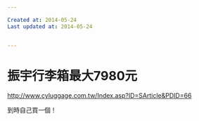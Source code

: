 ```yaml
---

Created at: 2014-05-24
Last updated at: 2014-05-24


---
```


# 振宇行李箱最大7980元


http://www.cyluggage.com.tw/Index.asp?ID=SArticle&PDID=66

到時自己買一個！

